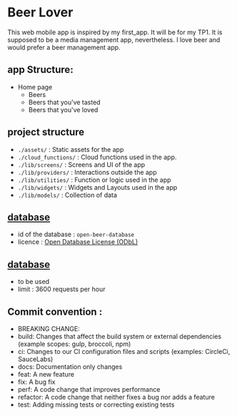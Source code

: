 # Beer Lover

This web mobile app is inspired by my first_app. It will be for my TP1. It is supposed to be a media management app, nevertheless. I love beer and would prefer a beer management app.

## app Structure:
- Home page
    - Beers
    - Beers that you've tasted
    - Beers that you've loved

## project structure
- `./assets/` : Static assets for the app
- `./cloud_functions/` : Cloud functions used in the app.
- `./lib/screens/` : Screens and UI of the app
- `./lib/providers/` : Interactions outside the app
- `./lib/utilities/` : Function or logic used in the app
- `./lib/widgets/` : Widgets and Layouts used in the app
- `./lib/models/` : Collection of data

## [database](https://public.opendatasoft.com/explore/dataset/open-beer-database)

- id of the database : `open-beer-database`
- licence : [Open Database License (ODbL)](https://opendatacommons.org/licenses/odbl/1-0/)

## [database](https://punkapi.com/)

- to be used
- limit : 3600 requests per hour

## Commit convention :
- BREAKING CHANGE: 
- build: Changes that affect the build system or external dependencies (example scopes: gulp, broccoli, npm)
- ci: Changes to our CI configuration files and scripts (examples: CircleCi, SauceLabs)
- docs: Documentation only changes
- feat: A new feature
- fix: A bug fix
- perf: A code change that improves performance
- refactor: A code change that neither fixes a bug nor adds a feature
- test: Adding missing tests or correcting existing tests